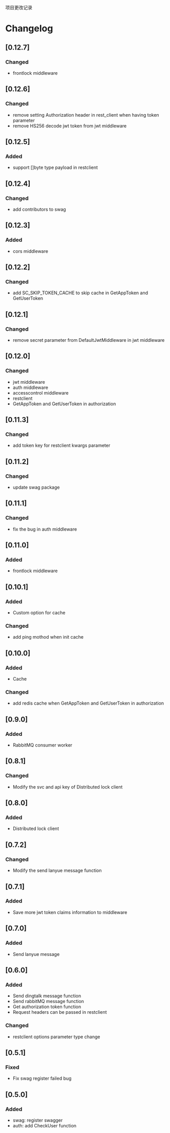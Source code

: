 项目更改记录
# Changelog
## [0.12.7]
### Changed
- frontlock middleware

## [0.12.6]
### Changed
- remove setting Authorization header in rest_client when having token parameter
- remove HS256 decode jwt token from jwt middleware

## [0.12.5]
### Added
- support []byte type payload in restclient

## [0.12.4]
### Changed
- add contributors to swag

## [0.12.3]
### Added
- cors middleware

## [0.12.2]
### Changed
- add SC_SKIP_TOKEN_CACHE to skip cache in GetAppToken and GetUserToken

## [0.12.1]
### Changed
- remove secret parameter from DefaultJwtMiddleware in jwt middleware

## [0.12.0]
### Changed
- jwt middleware
- auth middleware
- accesscontrol middleware
- restclient
- GetAppToken and GetUserToken in authorization

## [0.11.3]
### Changed
- add token key for restclient kwargs parameter

## [0.11.2]
### Changed
- update swag package

## [0.11.1]
### Changed
- fix the bug in auth middleware

## [0.11.0]
### Added
- frontlock middleware

## [0.10.1]
### Added
- Custom option for cache
### Changed
- add ping mothod when init cache

## [0.10.0]
### Added
- Cache
### Changed
- add redis cache when GetAppToken and GetUserToken in authorization

## [0.9.0]
### Added
- RabbitMQ consumer worker

## [0.8.1]
### Changed
- Modify the svc and api key of Distributed lock client

## [0.8.0]
### Added
- Distributed lock client

## [0.7.2]
### Changed
- Modify the send lanyue message function

## [0.7.1]
### Added
- Save more jwt token claims information to middleware

## [0.7.0]
### Added
- Send lanyue message

## [0.6.0]
### Added
- Send dingtalk message function
- Send rabbitMQ message function
- Get authorization token function
- Request headers can be passed in restclient
### Changed
- restclient options parameter type change

## [0.5.1]
### Fixed
- Fix swag register failed bug

## [0.5.0]
### Added
- swag: register swagger
- auth: add CheckUser function